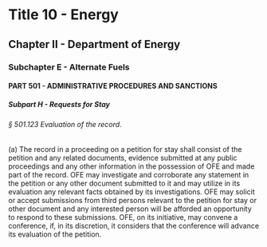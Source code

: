 
# Title 10 - Energy
## Chapter II - Department of Energy
### Subchapter E - Alternate Fuels
#### PART 501 - ADMINISTRATIVE PROCEDURES AND SANCTIONS
##### Subpart H - Requests for Stay
###### § 501.123 Evaluation of the record.

(a) The record in a proceeding on a petition for stay shall consist of the petition and any related documents, evidence submitted at any public proceedings and any other information in the possession of OFE and made part of the record. OFE may investigate and corroborate any statement in the petition or any other document submitted to it and may utilize in its evaluation any relevant facts obtained by its investigations. OFE may solicit or accept submissions from third persons relevant to the petition for stay or other document and any interested person will be afforded an opportunity to respond to these submissions. OFE, on its initiative, may convene a conference, if, in its discretion, it considers that the conference will advance its evaluation of the petition.
